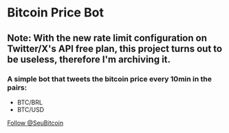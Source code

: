 # Bitcoin Price Bot

## Note: With the new rate limit configuration on Twitter/X's API free plan, this project turns out to be useless, therefore I'm archiving it.

### A simple bot that tweets the bitcoin price every 10min in the pairs:

- BTC/BRL
- BTC/USD

[Follow @SeuBitcoin](https://twitter.com/intent/follow?screen_name=SeuBitcoin)
